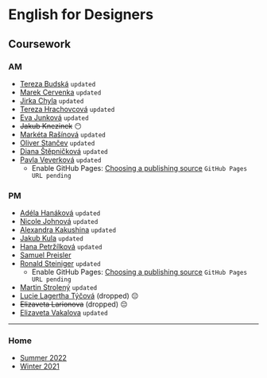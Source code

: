 # English for Designers
## Coursework

### AM

- [Tereza Budská](https://tebri11.github.io/en-for-designers/07-homepage/) `updated`
- [Marek Cervenka](https://black2589.github.io/en-for-designers/) `updated`
- [Jirka Chyla](https://quidoo.github.io/english_for_designers/07-homepage/) `updated`
- [Tereza Hrachovcová](https://hrachovcovat.github.io/english/homepage/) `updated`
- [Eva Junková](https://evajunkova.github.io/english-for-designers/07-homepage/) `updated`
- ~~Jakub Knezinek~~ 😶
- [Markéta Rašínová](https://marketrasinova.github.io/english-for-designers/07-homepage/) `updated`
- [Oliver Stančev](https://oliverstancev.github.io/english-for-designers/07-Homepage/) `updated`
- [Diana Štěpničková](https://dijajana.github.io/english-for-designers/) `updated`
- [Pavla Veverková](https://github.com/Pavla-vev/en-for-designers/blob/main/07-homepage/index.md) `updated`
  - Enable GitHub Pages: [Choosing a publishing source](https://docs.github.com/en/pages/getting-started-with-github-pages/configuring-a-publishing-source-for-your-github-pages-site) `GitHub Pages URL pending`

### PM

- [Adéla Hanáková](https://adehan.github.io/english-for-designers/07-homepage/) `updated`
- [Nicole Johnová](https://nicooljohn.github.io/english-for-designers/) `updated`
- [Alexandra Kakushina](https://AlexandraKak.github.io/english-for-designers//07-homepage/) `updated`
- [Jakub Kula](https://jakub-kula.github.io/english-for-designers/) `updated`
- [Hana Petržílková](https://petrzilkovah.github.io/english-for-designers/) `updated`
- [Samuel Preisler](https://preislerdesign.github.io/english-for-designers/07-homepage/)
- [Ronald Steiniger](https://github.com/RonaldRonno/english-for-designers/blob/main/07-homepage/index.md) `updated`
  - Enable GitHub Pages: [Choosing a publishing source](https://docs.github.com/en/pages/getting-started-with-github-pages/configuring-a-publishing-source-for-your-github-pages-site) `GitHub Pages URL pending`
- [Martin Strolený](https://martinstroleny.github.io/english-for-designers/07-homepage/) `updated`
- [Lucie Lagertha Týčová](https://lussytea.github.io/english-for-designers/07-homepage/) (dropped) 😔
- ~~Elizaveta Larionova~~ (dropped) 😔
- [Elizaveta Vakalova](https://errorjpg.github.io/english-for-designers/07-homepage/) `updated`

- - -

### Home

- [Summer 2022](https://github.com/jgagne/ajovt4-ls22-vskk)
- [Winter 2021](https://github.com/jgagne/ajovt3-zs21-vskk)

